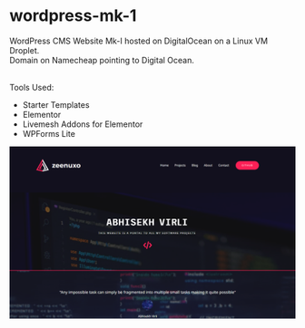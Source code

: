
# wordpress-mk-1
WordPress CMS Website Mk-I hosted on DigitalOcean on a Linux VM Droplet. 
<br>
Domain on Namecheap pointing to Digital Ocean.

<br>
Tools Used:
<ul>
<li> Starter Templates </li>
<li> Elementor </li>
<li> Livemesh Addons for Elementor </li>
<li> WPForms Lite </li>
</ul>

![My Image](preview/homepage.jpg)
